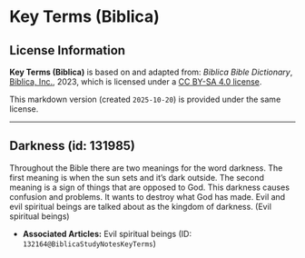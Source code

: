 # Key Terms (Biblica)

## License Information

**Key Terms (Biblica)** is based on and adapted from: _Biblica Bible Dictionary_, [Biblica, Inc.](https://www.biblica.com/), 2023, which is licensed under a [CC BY-SA 4.0 license](https://creativecommons.org/licenses/by-sa/4.0/legalcode.en).

This markdown version (created `2025-10-20`) is provided under the same license.



--------------------------------

## Darkness (id: 131985)

Throughout the Bible there are two meanings for the word darkness. The first meaning is when the sun sets and it’s dark outside. The second meaning is a sign of things that are opposed to God. This darkness causes confusion and problems. It wants to destroy what God has made. Evil and evil spiritual beings are talked about as the kingdom of darkness. (Evil spiritual beings)

* **Associated Articles:** Evil spiritual beings (ID: `132164@BiblicaStudyNotesKeyTerms`)


